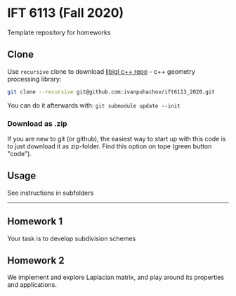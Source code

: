 # IFT 6113 (Fall 2020)
Template repository for homeworks

## Clone
Use `recursive` clone to download [libigl c++ repo](https://github.com/libigl/libigl) - c++ geometry processing library:
```bash
git clone --recursive git@github.com:ivanpuhachov/ift6113_2020.git
```
You can do it afterwards with: `git submodule update --init`

### Download as .zip
If you are new to git (or github), the easiest way to start up with this code is to just download it as zip-folder. Find this option on tope (green button "code").

## Usage
See instructions in subfolders

***

## Homework 1
Your task is to develop subdivision schemes

## Homework 2
We implement and explore Laplacian matrix, and play around its properties and applications.
